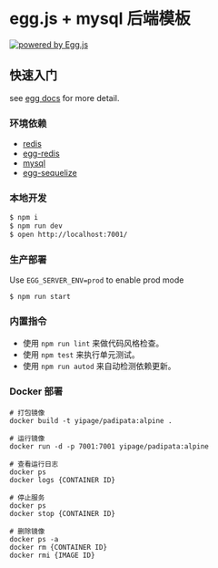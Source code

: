 # egg.js + mysql 后端模板

[![powered by Egg.js][egg-image]][egg]

[egg]: https://eggjs.org
[egg-image]: https://img.shields.io/badge/Powered%20By-Egg.js-ff69b4.svg?style=flat-square

## 快速入门

<!-- add docs here for user -->

see [egg docs][egg] for more detail.

### 环境依赖

- [redis](https://redis.io/)
- [egg-redis](https://www.npmjs.com/package/egg-redis/)
- [mysql](https://www.mysql.com/)
- [egg-sequelize](https://www.npmjs.com/package/egg-sequelize/)

### 本地开发

```bash
$ npm i
$ npm run dev
$ open http://localhost:7001/
```

### 生产部署

Use `EGG_SERVER_ENV=prod` to enable prod mode

`$ npm run start`

### 内置指令

- 使用 `npm run lint` 来做代码风格检查。
- 使用 `npm test` 来执行单元测试。
- 使用 `npm run autod` 来自动检测依赖更新。

### Docker 部署

```docker
# 打包镜像
docker build -t yipage/padipata:alpine .

# 运行镜像
docker run -d -p 7001:7001 yipage/padipata:alpine

# 查看运行日志
docker ps
docker logs {CONTAINER ID}

# 停止服务
docker ps
docker stop {CONTAINER ID}

# 删除镜像
docker ps -a
docker rm {CONTAINER ID}
docker rmi {IMAGE ID}
```


